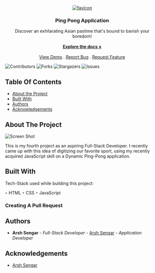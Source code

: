 <br/>
<p align="center">
  <a href="https://github.com/arshsengar/Project_4_Ping-Pong_Application">
    <img src="https://i.ibb.co/7RZq0dx/favicon.png" alt="favicon" border="0">
  </a>

  <h3 align="center">Ping Pong Application</h3>

  <p align="center">
    Discover an exhilarating Asian pastime that's bound to banish your boredom!
    <br/>
    <br/>
    <a href="https://github.com/arshsengar/Project_4_Ping-Pong_Application"><strong>Explore the docs »</strong></a>
    <br/>
    <br/>
    <a href="https://github.com/arshsengar/Project_4_Ping-Pong_Application">View Demo</a>
    .
    <a href="https://github.com/arshsengar/Project_4_Ping-Pong_Application/issues">Report Bug</a>
    .
    <a href="https://github.com/arshsengar/Project_4_Ping-Pong_Application/issues">Request Feature</a>
  </p>
</p>

![Contributors](https://img.shields.io/github/contributors/arshsengar/Project_4_Ping-Pong_Application?color=dark-green) ![Forks](https://img.shields.io/github/forks/arshsengar/Project_4_Ping-Pong_Application?style=social) ![Stargazers](https://img.shields.io/github/stars/arshsengar/Project_4_Ping-Pong_Application?style=social) ![Issues](https://img.shields.io/github/issues/arshsengar/Project_4_Ping-Pong_Application) 

## Table Of Contents

* [About the Project](#about-the-project)
* [Built With](#built-with)
* [Authors](#authors)
* [Acknowledgements](#acknowledgements)

## About The Project

![Screen Shot](https://i.ibb.co/fMkg5fV/Project-4-Ping-Pong-Application.png)

This is my fourth project as an aspiring Full-Stack Developer. I recently came up with this idea of digitizing our favorite sport, using my recently acquired JavaScript  skill on a Dynamic Ping-Pong application.

## Built With

Tech-Stack used while building this project:

‣ HTML
‣ CSS
‣ JavaScript

### Creating A Pull Request



## Authors

* **Arsh Sengar** - *Full-Stack Developer* - [Arsh Sengar](https://github.com/ARSHSENGAR) - *Application Developer*

## Acknowledgements

* [Arsh Sengar](https://github.com/ARSHSENGAR)
